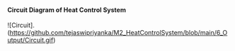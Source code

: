 
#### Circuit Diagram of Heat Control System
![Circuit].(https://github.com/tejaswipriyanka/M2_HeatControlSystem/blob/main/6_Output/Circuit.gif)
